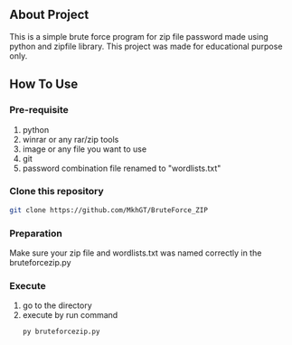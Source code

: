 ## About Project
This is a simple brute force program for zip file password made using python and zipfile library. This project was made for educational purpose only.

## How To Use
### Pre-requisite
1. python
2. winrar or any rar/zip tools
3. image or any file you want to use
4. git
5. password combination file renamed to "wordlists.txt"
### Clone this repository
```bash
git clone https://github.com/MkhGT/BruteForce_ZIP
```
### Preparation
Make sure your zip file and wordlists.txt was named correctly in the bruteforcezip.py
### Execute
1. go to the directory
2. execute by run command
   ```bash
   py bruteforcezip.py
   ```
